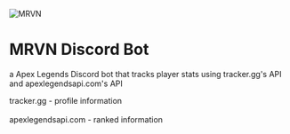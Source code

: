 ![MRVN](https://i.imgur.com/4Dxs4Th.png)
# MRVN Discord Bot
a Apex Legends Discord bot that tracks player stats using tracker.gg's API and apexlegendsapi.com's API

tracker.gg - profile information<br><br>
apexlegendsapi.com - ranked information
